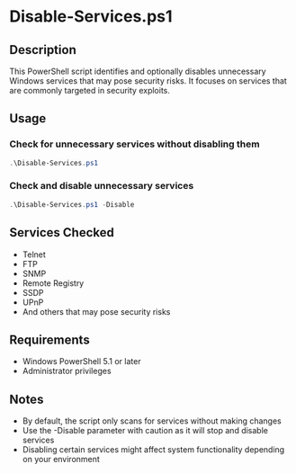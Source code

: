 # Disable-Services.ps1

## Description
This PowerShell script identifies and optionally disables unnecessary Windows services that may pose security risks. It focuses on services that are commonly targeted in security exploits.

## Usage

### Check for unnecessary services without disabling them
```powershell
.\Disable-Services.ps1
```

### Check and disable unnecessary services
```powershell
.\Disable-Services.ps1 -Disable
```

## Services Checked
- Telnet
- FTP
- SNMP
- Remote Registry
- SSDP
- UPnP
- And others that may pose security risks

## Requirements
- Windows PowerShell 5.1 or later
- Administrator privileges

## Notes
- By default, the script only scans for services without making changes
- Use the -Disable parameter with caution as it will stop and disable services
- Disabling certain services might affect system functionality depending on your environment